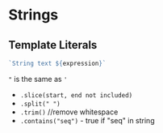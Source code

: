 # Strings

## Template Literals

```js 
`String text ${expression}`
```

`"` is the same as `'`

- `.slice(start, end not included)`
- `.split(" ")`
- `.trim()` //remove whitespace
- `.contains("seq")`  -  true if "seq" in string

